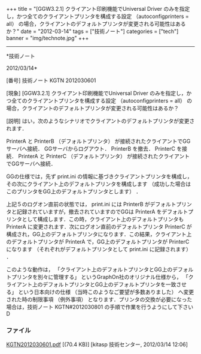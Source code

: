 ﻿+++
title = "[GGW3.2.1] クライアント印刷機能でUniversal Driver のみを指定し，かつ全てのクライアントプリンタを構成する設定 （autoconfigprinters = all） の場合，クライアントのデフォルトプリンタが変更される可能性はあるか？"
date = "2012-03-14"
tags = ["技術ノート"]
categories = ["tech"]
banner = "img/technote.jpg"
+++

-----------------------------------------------------------------------------------------------------------------------------

*技術ノート

2012/03/14*


[番号]
技術ノート KGTN 2012030601

[現象]
[GGW3.2.1] クライアント印刷機能でUniversal Driver
のみを指定し，かつ全てのクライアントプリンタを構成する設定
（autoconfigprinters = all）
の場合，クライアントのデフォルトプリンタが変更される可能性はあるか？

[説明]
はい，次のようなシナリオでクライアントのデフォルトプリンタが変更されます．

PrinterA と PrinterB （デフォルトプリンタ）
が接続されたクライアントでGGサーバへ接続．
GGサーバからログアウト．
PrinterB を撤去．
PrinterC を接続．
PrinterA と PrinterC （デフォルトプリンタ）
が接続されたクライアントでGGサーバへ接続．

GGの仕様では，先ず print.ini
の情報に基づきクライアントプリンタを構成し，その次にクライアント上のデフォルトプリンタを構成します
（成功した場合はこのプリンタをGG上のデフォルトプリンタとします） ．

上記５のログオン直前の状態では， print.ini には PrinterB
がデフォルトプリンタと記録されていますが，撤去されていますのでGGは
PrinterA
をデフォルトプリンタとして構成します．この時，クライアント上のデフォルトプリンタも
PrinterA に変更されます．次にログオン直前のデフォルトプリンタ PrinterC
が構成され，GG上のデフォルトプリンタになります．この結果，クライアント上のデフォルトプリンタが
PrinterA で，GG上のデフォルトプリンタが PrinterC になります
（それぞれがデフォルトプリンタとして print.ini に記録されます） ．

このような動作は，
「クライアント上のデフォルトプリンタとGG上のデフォルトプリンタを別々に管理する」
というGraphOn社のオリジナル仕様から，
「クライアント上のデフォルトプリンタとGG上のデフォルトプリンタを一致させる」
という日本向けの仕様 （当時このようなご要望が多数ありました）
へ変更された時の制限事項 （例外事項）
となります．プリンタの交換が必要になった場合は，技術ノート
KGTN#2012030801 の手順で作業を行うようにして下さいD


### ファイル

 
 


[KGTN2012030601.pdf](http://techreport.kitasp.net/attachments/download/863/KGTN2012030601.pdf)
 [(70.4 KB)] [kitasp 技術センター, 2012/03/14
12:06]


 


 

